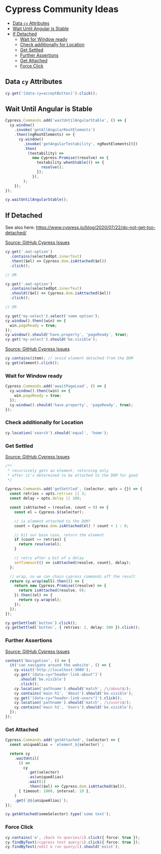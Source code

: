 # Cypress Community Ideas

<!-- @import "[TOC]" {cmd="toc" depthFrom=2 depthTo=6 orderedList=false} -->

<!-- code_chunk_output -->

- [Data `cy` Attributes](#data-cy-attributes)
- [Wait Until Angular is Stable](#wait-until-angular-is-stable)
- [If Detached](#if-detached)
  - [Wait for Window ready](#wait-for-window-ready)
  - [Check additionally for Location](#check-additionally-for-location)
  - [Get Settled](#get-settled)
  - [Further Assertions](#further-assertions)
  - [Get Attached](#get-attached)
  - [Force Click](#force-click)

<!-- /code_chunk_output -->

## Data `cy` Attributes

```ts
cy.get('[data-cy=acceptButton]').click();
```

## Wait Until Angular is Stable

```ts
Cypress.Commands.add('waitUntilAngularStable', () => {
  cy.window()
    .invoke('getAllAngularRootElements')
    .then((ngRootElements) => {
      cy.window()
        .invoke('getAngularTestability', ngRootElements[0])
        .then(
          (testability) =>
            new Cypress.Promise((resolve) => {
              testability.whenStable(() => {
                resolve();
              });
            }),
        );
    });
});

cy.waitUntilAngularStable();
```

## If Detached

See also here: https://www.cypress.io/blog/2020/07/22/do-not-get-too-detached/

[Source: GitHub Cypress Issues](https://github.com/cypress-io/cypress/issues/7306#issuecomment-723808720)

```ts
cy.get('.mat-option')
  .contains(selectedOpt.innerText)
  .then(($el) => Cypress.dom.isAttached($el))
  .click();

// OR

cy.get('.mat-option')
  .contains(selectedOpt.innerText)
  .should(($el) => Cypress.dom.isAttached($el))
  .click();

// OR

cy.get('my-select').select('some option');
cy.window().then((win) => {
  win.pageReady = true;
});
cy.window().should('have.property', 'pageReady', true);
cy.get('my-select').should('be.visible');
```

[Source: GitHub Cypress Issues](https://github.com/cypress-io/cypress/issues/7306#issuecomment-799628318)

```ts
cy.contains(item); // avoid element detached from the DOM
cy.get(element).click();
```

### Wait for Window ready

```ts
Cypress.Commands.add('awaitPageLoad', () => {
  cy.window().then((win) => {
    win.pageReady = true;
  });
  cy.window().should('have.property', 'pageReady', true);
});
```

### Check additionally for Location

```ts
cy.location('search').should('equal', 'home');
```

### Get Settled

[Source: GitHub Cypress Issues](https://github.com/cypress-io/cypress/issues/7306#issuecomment-850621378)

```ts
/**
 * recursively gets an element, returning only
 * after it's determined to be attached to the DOM for good
 */

Cypress.Commands.add('getSettled', (selector, opts = {}) => {
  const retries = opts.retries || 3;
  const delay = opts.delay || 100;

  const isAttached = (resolve, count = 0) => {
    const el = Cypress.$(selector);

    // is element attached to the DOM?
    count = Cypress.dom.isAttached(el) ? count + 1 : 0;

    // hit our base case, return the element
    if (count >= retries) {
      return resolve(el);
    }

    // retry after a bit of a delay
    setTimeout(() => isAttached(resolve, count), delay);
  };

  // wrap, so we can chain cypress commands off the result
  return cy.wrap(null).then(() => {
    return new Cypress.Promise((resolve) => {
      return isAttached(resolve, 0);
    }).then((el) => {
      return cy.wrap(el);
    });
  });
});

cy.getSettled(`button`).click();
cy.getSettled(`button`, { retries: 2, delay: 500 }).click();
```

### Further Assertions

[Source: GitHub Cypress Issues](https://github.com/cypress-io/cypress/issues/7306#issuecomment-669333500)

```ts
context('Navigation', () => {
  it('can navigate around the website', () => {
    cy.visit('http://localhost:3000');
    cy.get('[data-cy="header-link-about"]')
      .should('be.visible')
      .click();
    cy.location('pathname').should('match', /\/about$/);
    cy.contains('main h1', 'About').should('be.visible');
    cy.get('[data-cy="header-link-users"]').click();
    cy.location('pathname').should('match', /\/users$/);
    cy.contains('main h1', 'Users').should('be.visible');
  });
});
```

### Get Attached

```ts
Cypress.Commands.add('getAttached', (selector) => {
  const uniqueAlias = `element_${selector}`;

  return cy
    .waitUntil(
      () =>
        cy
          .get(selector)
          .as(uniqueAlias)
          .wait(1)
          .then(($el) => Cypress.dom.isAttached($el)),
      { timeout: 1000, interval: 10 },
    )
    .get(`@${uniqueAlias}`);
});

cy.getAttached(someSelector).type('some text');
```

### Force Click

```ts
cy.contains('a', /back to queries/i).click({ force: true });
cy.findByText(/cypress test query/i).click({ force: true });
cy.findByText(/edit & run query/i).should('exist');
```
